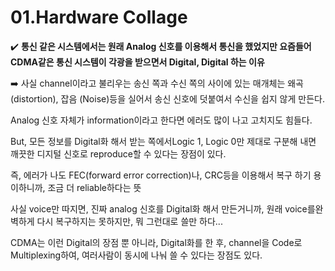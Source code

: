 # 01.Hardware Collage

✔️ **통신 같은 시스템에서는 원래 Analog 신호를 이용해서 통신을 했었지만 요즘들어 CDMA같은 통신 시스템이 각광을 받으면서 Digital, Digital 하는 이유**

➡️ 사실 channel이라고 불리우는 송신 쪽과 수신 쪽의 사이에 있는 매개체는 왜곡 (distortion), 잡음 (Noise)등을 실어서 송신 신호에 덧붙여서 수신을 쉽지 않게 만든다.

Analog 신호 자체가 information이라고 한다면 에러도 많이 나고 고치지도 힘들다.

But, 모든 정보를 Digital화 해서 받는 쪽에서Logic 1, Logic 0만 제대로 구분해 내면 깨끗한 디지털 신호로 reproduce할 수 있다는 장점이 있다. 

즉, 에러가 나도 FEC(forward error correction)나, CRC등을 이용해서 복구 하기 용이하니까, 조금 더 reliable하다는 뜻

사실 voice만 따지면, 진짜 analog 신호를 Digital화 해서 만든거니까, 원래 voice를완벽하게 다시 복구하지는 못하지만, 뭐 그런대로 쓸만 하다...

 CDMA는 이런 Digital의 장점 뿐 아니라, Digital화를 한 후, channel을 Code로 Multiplexing하여, 여러사람이 동시에 나눠 쓸 수 있다는 장점도 있다.
 




